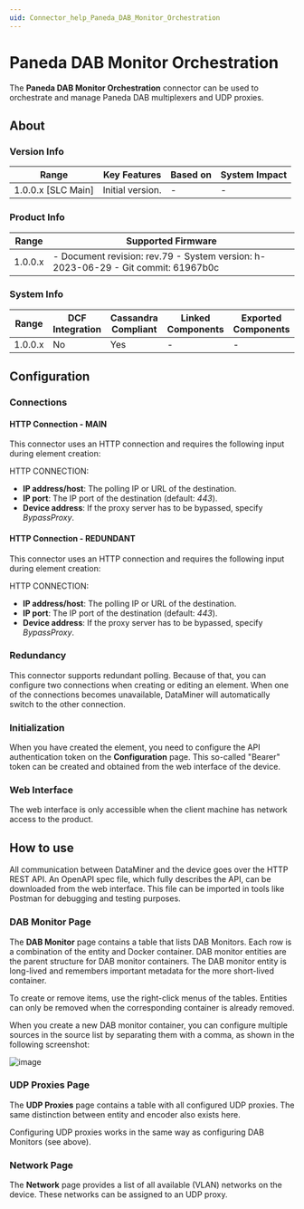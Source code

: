 ```yaml
---
uid: Connector_help_Paneda_DAB_Monitor_Orchestration
---
```


# Paneda DAB Monitor Orchestration

The **Paneda DAB Monitor Orchestration** connector can be used to orchestrate and manage Paneda DAB multiplexers and UDP proxies.

## About

### Version Info

| Range                | Key Features     | Based on     | System Impact     |
|----------------------|------------------|--------------|-------------------|
| 1.0.0.x \[SLC Main\] | Initial version. | \-           | \-                |

### Product Info

| **Range** | **Supported Firmware**                                                             |
|-----------|------------------------------------------------------------------------------------|
| 1.0.0.x   | \- Document revision: rev.79 - System version: h-2023-06-29 - Git commit: 61967b0c |

### System Info

| Range     | DCF Integration     | Cassandra Compliant     | Linked Components     | Exported Components     |
|-----------|---------------------|-------------------------|-----------------------|-------------------------|
| 1.0.0.x   | No                  | Yes                     | \-                    | \-                      |

## Configuration

### Connections

#### HTTP Connection - MAIN

This connector uses an HTTP connection and requires the following input during element creation:

HTTP CONNECTION:

- **IP address/host**: The polling IP or URL of the destination.
- **IP port**: The IP port of the destination (default: *443*).
- **Device address**: If the proxy server has to be bypassed, specify *BypassProxy*.

#### HTTP Connection - REDUNDANT

This connector uses an HTTP connection and requires the following input during element creation:

HTTP CONNECTION:

- **IP address/host**: The polling IP or URL of the destination.
- **IP port**: The IP port of the destination (default: *443*).
- **Device address**: If the proxy server has to be bypassed, specify *BypassProxy*.

### Redundancy

This connector supports redundant polling. Because of that, you can configure two connections when creating or editing an element. When one of the connections becomes unavailable, DataMiner will automatically switch to the other connection.

### Initialization

When you have created the element, you need to configure the API authentication token on the **Configuration** page. This so-called "Bearer" token can be created and obtained from the web interface of the device.

### Web Interface

The web interface is only accessible when the client machine has network access to the product.

## How to use

All communication between DataMiner and the device goes over the HTTP REST API. An OpenAPI spec file, which fully describes the API, can be downloaded from the web interface. This file can be imported in tools like Postman for debugging and testing purposes.

### DAB Monitor Page

The **DAB Monitor** page contains a table that lists DAB Monitors. Each row is a combination of the entity and Docker container. DAB monitor entities are the parent structure for DAB monitor containers. The DAB monitor entity is long-lived and remembers important metadata for the more short-lived container.

To create or remove items, use the right-click menus of the tables. Entities can only be removed when the corresponding container is already removed.

When you create a new DAB monitor container, you can configure multiple sources in the source list by separating them with a comma, as shown in the following screenshot:

![image](~/images/Paneda_DAB_Monitor_Orchestration_image.png)

### UDP Proxies Page

The **UDP Proxies** page contains a table with all configured UDP proxies. The same distinction between entity and encoder also exists here.

Configuring UDP proxies works in the same way as configuring DAB Monitors (see above).

### Network Page

The **Network** page provides a list of all available (VLAN) networks on the device. These networks can be assigned to an UDP proxy.
